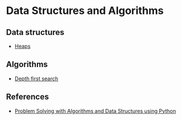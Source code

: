 # Data Structures and Algorithms

## Data structures

- [Heaps](heaps)

## Algorithms

- [Depth first search](dfs)

## References

- [Problem Solving with Algorithms and Data Structures using Python](https://runestone.academy/ns/books/published/pythonds/index.html)
